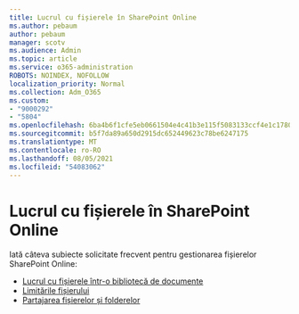 ```yaml
---
title: Lucrul cu fișierele în SharePoint Online
ms.author: pebaum
author: pebaum
manager: scotv
ms.audience: Admin
ms.topic: article
ms.service: o365-administration
ROBOTS: NOINDEX, NOFOLLOW
localization_priority: Normal
ms.collection: Adm_O365
ms.custom:
- "9000292"
- "5804"
ms.openlocfilehash: 6ba4b6f1cfe5eb0661504e4c41b3e115f5083133ccf4e1c1780f0e6d8bad0462
ms.sourcegitcommit: b5f7da89a650d2915dc652449623c78be6247175
ms.translationtype: MT
ms.contentlocale: ro-RO
ms.lasthandoff: 08/05/2021
ms.locfileid: "54083062"
---
```

# <a name="working-with-files-in-sharepoint-online"></a>Lucrul cu fișierele în SharePoint Online

Iată câteva subiecte solicitate frecvent pentru gestionarea fișierelor SharePoint Online:

- [Lucrul cu fișierele într-o bibliotecă de documente](https://support.microsoft.com/office/a9d89171-1673-4892-9dd2-1ca52037dea2)
- [Limitările fișierului](https://support.office.com/article/invalid-file-names-and-file-types-in-onedrive-and-sharepoint-64883a5d-228e-48f5-b3d2-eb39e07630fa)
- [Partajarea fișierelor și folderelor](https://support.office.com/article/share-sharepoint-files-or-folders-1fe37332-0f9a-4719-970e-d2578da4941c)
